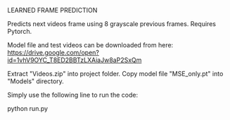 LEARNED FRAME PREDICTION  

Predicts next videos frame using 8 grayscale previous frames. Requires Pytorch.

Model file and test videos can be downloaded from here:
https://drive.google.com/open?id=1vhV9OYC_T8ED2BBTzLXAiaJw8aP2SxQm

Extract "Videos.zip" into project folder. Copy model file "MSE_only.pt" into "Models" directory.

Simply use the following line to run the code:

python run.py